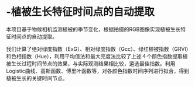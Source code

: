 # -植被生长特征时间点的自动提取
本项目基于物候相机监测植被的季节变化，根据拍摄的RGB图像实现植被生长特征时间点的自动提取。

我们计算了绝对绿度指数（ExG）、相对绿度指数（Gcc）、绿红植被指数（GRVI）和色相指数（Hue），利用平均值法和最大亮度法比较了上述４个颜色指数提取植被生长过程时间节点的效果，与实际观测结果相比较，遴选最佳指数。利用Logistic曲线、高斯函数、傅里叶函数等，对各颜色指数时间序列进行拟合，得到植被生长的关键时间节点。
